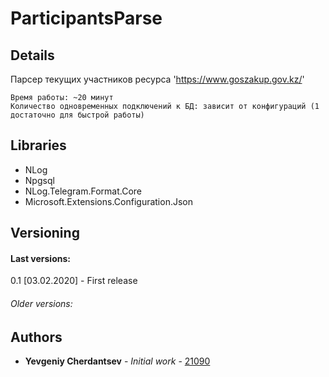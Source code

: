 ﻿# ParticipantsParse

## Details

Парсер текущих участников ресурса 'https://www.goszakup.gov.kz/'

```
Время работы: ~20 минут
Количество одновременных подключений к БД: зависит от конфигураций (1 достаточно для быстрой работы)
```

## Libraries

* NLog
* Npgsql
* NLog.Telegram.Format.Core
* Microsoft.Extensions.Configuration.Json

## Versioning
#### Last versions:
0.1 [03.02.2020] - First release


###### Older versions:

## Authors

* **Yevgeniy Cherdantsev** - *Initial work* - [21090](https://gitlab.com/21090)